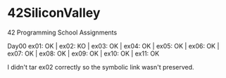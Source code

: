 # 42SiliconValley
42 Programming School Assignments

Day00
ex01: OK | ex02: KO | ex03: OK | ex04: OK | ex05: OK | ex06: OK | ex07: OK | ex08: OK | ex09: OK | ex10: OK | ex11: OK

I didn't tar ex02 correctly so the symbolic link wasn't preserved.
